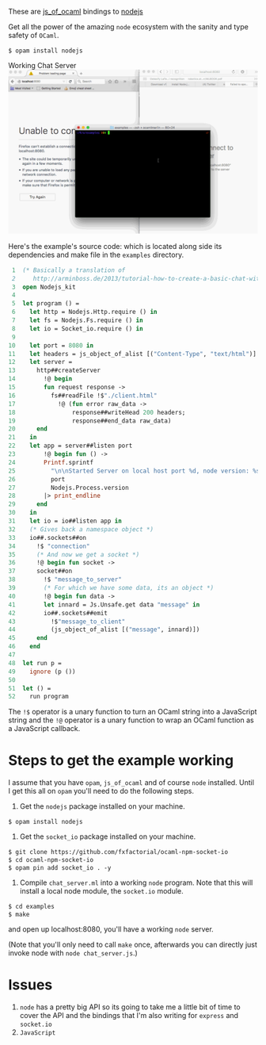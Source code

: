 These are [js\_of\_ocaml](https://github.com/ocsigen/js_of_ocaml) bindings to [nodejs](https://github.com/nodejs/node)

Get all the power of the amazing `node` ecosystem with the sanity and
type safety of `OCaml`.

```shell
$ opam install nodejs
```

Working Chat Server
![img](./node_server_working.gif)

Here's the example's source code: which is located along side its
dependencies and make file in the `examples` directory.

```ocaml
 1  (* Basically a translation of
 2     http://arminboss.de/2013/tutorial-how-to-create-a-basic-chat-with-node-js/ *)
 3  open Nodejs_kit
 4  
 5  let program () =
 6    let http = Nodejs.Http.require () in
 7    let fs = Nodejs.Fs.require () in
 8    let io = Socket_io.require () in
 9  
10    let port = 8080 in
11    let headers = js_object_of_alist [("Content-Type", "text/html")] in
12    let server =
13      http##createServer
14        !@ begin
15        fun request response ->
16          fs##readFile !$"./client.html"
17            !@ (fun error raw_data ->
18                response##writeHead 200 headers;
19                response##end_data raw_data)
20      end
21    in
22    let app = server##listen port
23        !@ begin fun () ->
24        Printf.sprintf
25          "\n\nStarted Server on local host port %d, node version: %s"
26          port
27          Nodejs.Process.version
28        |> print_endline
29      end
30    in
31    let io = io##listen app in
32    (* Gives back a namespace object *)
33    io##.sockets##on
34      !$ "connection"
35      (* And now we get a socket *)
36      !@ begin fun socket ->
37      socket##on
38        !$ "message_to_server"
39        (* For which we have some data, its an object *)
40        !@ begin fun data ->
41        let innard = Js.Unsafe.get data "message" in
42        io##.sockets##emit
43          !$"message_to_client"
44          (js_object_of_alist [("message", innard)])
45      end
46    end
47  
48  let run p =
49    ignore (p ())
50  
51  let () =
52    run program
```

The `!$` operator is a unary function to turn an OCaml string into a
JavaScript string and the `!@` operator is a unary function to wrap an
OCaml function as a JavaScript callback.

# Steps to get the example working

I assume that you have `opam`, `js_of_ocaml` and of course `node`
installed. Until I get this all on `opam` you'll need to do the
following steps.

1.  Get the `nodejs` package installed on your machine.

```shell
$ opam install nodejs
```

1.  Get the `socket_io` package installed on your machine.

```shell
$ git clone https://github.com/fxfactorial/ocaml-npm-socket-io
$ cd ocaml-npm-socket-io
$ opam pin add socket_io . -y
```

1.  Compile `chat_server.ml` into a working `node` program. Note that
    this will install a local node module, the `socket.io` module.

```shell
$ cd examples
$ make
```

and open up localhost:8080, you'll have a working `node` server.

(Note that you'll only need to call `make` once, afterwards you can
directly just invoke node with `node chat_server.js`.)

# Issues

1.  `node` has a pretty big API so its going to take me a little bit of
    time to cover the API and the bindings that I'm also writing for
    `express` and `socket.io`
2.  `JavaScript`
